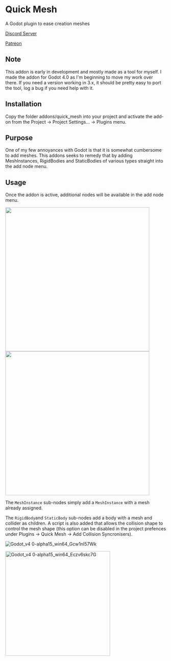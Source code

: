 # Quick Mesh
A Godot plugin to ease creation meshes

[Discord Server](https://discord.gg/mjGvWwQwv2)

[Patreon](https://www.patreon.com/arnklit)

Note
----
This addon is early in development and mostly made as a tool for myself. I made the addon for Godot 4.0 as I'm beginning to move my work over there. If you need a version working in 3.x, it should be pretty easy to port the tool, log a bug if you need help with it.

Installation
-----------
Copy the folder addons/quick_mesh into your project and activate the add-on from the Project -> Project Settings... -> Plugins menu.

Purpose
-------
One of my few annoyances with Godot is that it is somewhat cumbersome to add meshes. This addons seeks to remedy that by adding MeshInstances, RigidBodies and StaticBodies of various types straight into the add node menu.

Usage
-----
Once the addon is active, additional nodes will be available in the add node menu.

<img width="451" src="https://user-images.githubusercontent.com/4955051/188564588-01987847-d48f-4c56-8edf-559616541273.png">

<img width="451" src="https://user-images.githubusercontent.com/4955051/188564922-153fca13-c0e3-469e-971e-853333256de9.png">

The `MeshInstance` sub-nodes simply add a `MeshInstance` with a mesh already assigned.

The `RigidBody`and `StaticBody` sub-nodes add a body with a mesh and collider as children. A script is also added that allows the collision shape to control the mesh shape (this option can be disabled in the project prefences under Plugins -> Quick Mesh -> Add Collision Syncronisers).

![Godot_v4 0-alpha15_win64_Gcw1nI57Wk](https://user-images.githubusercontent.com/4955051/188566289-7da4dae6-8442-4a4d-baf8-b7120cde8103.gif)

<img width="328" alt="Godot_v4 0-alpha15_win64_Eczv6skc7G" src="https://user-images.githubusercontent.com/4955051/188566498-767246f2-e5c8-4cca-a47a-33f8de5ca5ca.png">